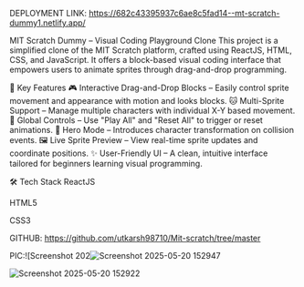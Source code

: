 DEPLOYMENT LINK: https://682c43395937c6ae8c5fad14--mt-scratch-dummy1.netlify.app/

MIT Scratch Dummy – Visual Coding Playground Clone
This project is a simplified clone of the MIT Scratch platform, crafted using ReactJS,
HTML, CSS, and JavaScript. It offers a block-based visual coding interface that empowers users to animate sprites through drag-and-drop programming.


🚀 Key Features
🎮 Interactive Drag-and-Drop Blocks – Easily control sprite movement and appearance with motion and looks blocks.
🐱 Multi-Sprite Support – Manage multiple characters with individual X-Y based movement.
🔁 Global Controls – Use "Play All" and "Reset All" to trigger or reset animations.
🦸 Hero Mode – Introduces character transformation on collision events.
🖼️ Live Sprite Preview – View real-time sprite updates and coordinate positions.
✨ User-Friendly UI – A clean, intuitive interface tailored for beginners learning visual programming.


🛠️ Tech Stack
ReactJS

HTML5

CSS3

GITHUB: https://github.com/utkarsh98710/Mit-scratch/tree/master

PIC:![Screenshot 202![Screenshot 2025-05-20 152947](https://github.com/user-attachments/assets/aa46aca1-f201-4c38-9dee-e21819473747)


![Screenshot 2025-05-20 152922](https://github.com/user-attachments/assets/0196018c-aba1-4e8b-8aa2-426a79c8b2e8)

